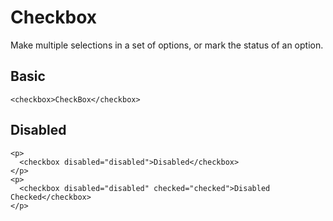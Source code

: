 # Checkbox

Make multiple selections in a set of options, or mark the status of an option.

## Basic

``` checkbox-basic-demo-xml
<checkbox>CheckBox</checkbox>
```

## Disabled

``` checkbox-disabled-demo-xml
<p>
  <checkbox disabled="disabled">Disabled</checkbox>
</p>
<p>
  <checkbox disabled="disabled" checked="checked">Disabled Checked</checkbox>
</p>
```
